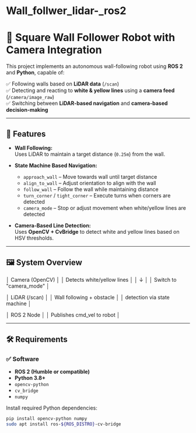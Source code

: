 # Wall_follwer_lidar-_ros2
# 🚀 Square Wall Follower Robot with Camera Integration  

This project implements an autonomous wall-following robot using **ROS 2** and **Python**, capable of:  

✅ Following walls based on **LiDAR data** (`/scan`)  
✅ Detecting and reacting to **white & yellow lines** using a **camera feed** (`/camera/image_raw`)  
✅ Switching between **LiDAR-based navigation** and **camera-based decision-making**  

---

## 📌 Features  

- **Wall Following:**  
  Uses LiDAR to maintain a target distance (`0.25m`) from the wall.  

- **State Machine Based Navigation:**  
  - `approach_wall` – Move towards wall until target distance  
  - `align_to_wall` – Adjust orientation to align with the wall  
  - `follow_wall` – Follow the wall while maintaining distance  
  - `turn_corner` / `tight_corner` – Execute turns when corners are detected  
  - `camera_mode` – Stop or adjust movement when white/yellow lines are detected  

- **Camera-Based Line Detection:**  
  Uses **OpenCV + CvBridge** to detect white and yellow lines based on HSV thresholds.

---

## 🖼️ System Overview  

│ Camera (OpenCV) │
│ Detects white/yellow lines │
│ ↓ │
│ Switch to "camera_mode" │



│ LiDAR (/scan) │
│ Wall following + obstacle │
│ detection via state machine │


│ ROS 2 Node │
│ Publishes cmd_vel to robot │


---

## 🛠️ Requirements  

### ✅ **Software**  
- **ROS 2 (Humble or compatible)**  
- **Python 3.8+**  
- `opencv-python`  
- `cv_bridge`  
- `numpy`  

Install required Python dependencies:  

```bash
pip install opencv-python numpy
sudo apt install ros-${ROS_DISTRO}-cv-bridge
